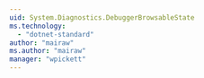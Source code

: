 ```yaml
---
uid: System.Diagnostics.DebuggerBrowsableState
ms.technology: 
  - "dotnet-standard"
author: "mairaw"
ms.author: "mairaw"
manager: "wpickett"
---
```


